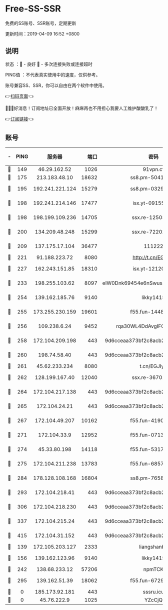 # Free-SS-SSR

免费的SS账号、SSR账号，定期更新

更新时间：2019-04-09 16:52 +0800

## 说明

状态     ：🙂 - 良好 🙁 - 多次连接失败或连接超时

PING值   ：不代表真实使用中的速度，仅供参考。

账号兼容SS、SSR，你可以自由在两个软件中使用。

👉[扫码页面](https://liesauer.github.io/Free-SS-SSR/)👈

🎉🎉🎉好消息！订阅地址已全面开放！麻麻再也不用担心我要人工维护酸酸乳了！

👉[订阅链接](https://www.liesauer.net/yogurt/subscribe?ACCESS_TOKEN=DAYxR3mMaZAsaqUb)👈

## 账号

|-|PING|服务器|端口|密码|加密方式|区域|
|:----:|:----:|:-----:|-----:|:----:|:----:|:----:|
|🙂|149|46.29.162.52|1026|91vpn.cf|rc4-md5|RU|
|🙂|175|213.183.48.10|18632|ss8.pm-50413553|rc4-md5|RU|
|🙂|195|192.241.221.124|15279|ss8.pm-03297387|aes-256-cfb|US|
|🙂|198|192.241.214.146|17477|isx.yt-09155805|aes-256-cfb|US|
|🙂|198|198.199.109.236|14705|ssx.re-12505004|aes-256-cfb|US|
|🙂|200|134.209.48.248|15299|ssx.re-72202420|aes-256-cfb|US|
|🙂|209|137.175.17.104|36477|111222|aes-256-cfb|US|
|🙂|221|91.188.223.72|8080|http://t.cn/EGJIyrl|rc4-md5|RU|
|🙂|227|162.243.151.85|18310|isx.yt-12120074|aes-256-cfb|US|
|🙂|233|198.255.103.62|8097|eIW0Dnk69454e6nSwuspv9DmS201tQ0D|aes-256-cfb|US|
|🙂|254|139.162.185.76|9140|likky1415|aes-256-cfb|DE|
|🙂|255|173.255.230.159|19601|f55.fun-14484669|aes-256-cfb|US|
|🙂|256|109.238.6.24|9452|rqa30WL4DdAvgIFG6Fs3znzTa|aes-256-cfb|FR|
|🙂|258|172.104.209.198|443|9d6cceaa373bf2c8acb22e60b6a58be6|aes-256-cfb|US|
|🙂|260|198.74.58.40|443|9d6cceaa373bf2c8acb22e60b6a58be6|aes-256-cfb|US|
|🙂|261|45.62.233.234|8080|t.cn/EGJIyrl|rc4-md5|CA|
|🙂|262|128.199.167.40|12040|ssx.re-36701064|aes-256-cfb|SG|
|🙂|264|172.104.217.138|443|9d6cceaa373bf2c8acb22e60b6a58be6|aes-256-cfb|US|
|🙂|265|172.104.24.21|443|9d6cceaa373bf2c8acb22e60b6a58be6|aes-256-cfb|US|
|🙂|267|172.104.49.207|10162|f55.fun-41905372|aes-256-cfb|SG|
|🙂|271|172.104.33.9|12952|f55.fun-07138096|aes-256-cfb|SG|
|🙂|274|45.33.80.198|14118|f55.fun-53173364|aes-256-cfb|US|
|🙂|275|172.104.211.238|13783|f55.fun-68574119|aes-256-cfb|US|
|🙂|284|178.128.108.168|16804|ss8.pm-76588510|aes-256-cfb|SG|
|🙂|293|172.104.218.41|443|9d6cceaa373bf2c8acb22e60b6a58be6|aes-256-cfb|US|
|🙂|306|172.104.218.230|443|9d6cceaa373bf2c8acb22e60b6a58be6|aes-256-cfb|US|
|🙂|337|172.104.215.24|443|9d6cceaa373bf2c8acb22e60b6a58be6|aes-256-cfb|US|
|🙂|415|172.104.31.152|443|9d6cceaa373bf2c8acb22e60b6a58be6|aes-256-cfb|US|
|🙂|139|172.105.203.127|2333|liangshanbo|chacha20|JP|
|🙂|156|139.162.123.96|9140|likky1415|aes-256-cfb|JP|
|🙂|242|138.68.233.12|57206|npmTCK|rc4-md5|US|
|🙁|295|139.162.51.39|18062|f55.fun-67295461|aes-256-cfb|SG|
|🙁|0|185.173.92.181|443|sssru.icu|rc4-md5|RU|
|🙁|0|45.76.222.9|1025|YZcCjQ|rc4-md5|JP|
